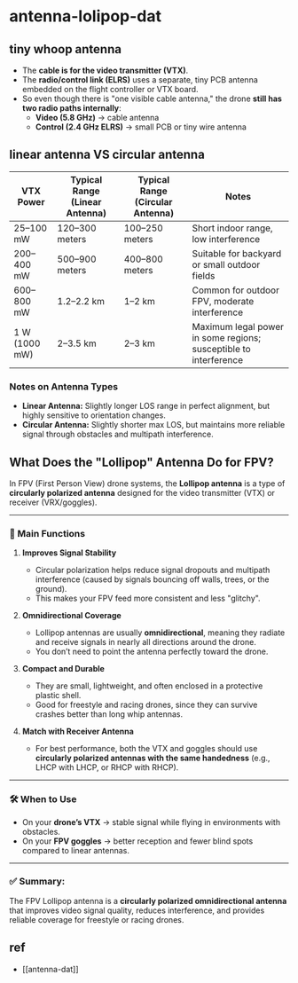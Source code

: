 
# antenna-lolipop-dat


## tiny whoop antenna 

- The **cable is for the video transmitter (VTX)**.  
- The **radio/control link (ELRS)** uses a separate, tiny PCB antenna embedded on the flight controller or VTX board.  
- So even though there is "one visible cable antenna," the drone **still has two radio paths internally**:  
   - **Video (5.8 GHz)** → cable antenna  
   - **Control (2.4 GHz ELRS)** → small PCB or tiny wire antenna


## linear antenna VS circular antenna 


| VTX Power       | Typical Range (Linear Antenna) | Typical Range (Circular Antenna) | Notes |
|-----------------|-------------------------------|---------------------------------|-------|
| 25–100 mW       | 120–300 meters                | 100–250 meters                  | Short indoor range, low interference |
| 200–400 mW      | 500–900 meters                | 400–800 meters                  | Suitable for backyard or small outdoor fields |
| 600–800 mW      | 1.2–2.2 km                    | 1–2 km                          | Common for outdoor FPV, moderate interference |
| 1 W (1000 mW)   | 2–3.5 km                      | 2–3 km                          | Maximum legal power in some regions; susceptible to interference |

### Notes on Antenna Types
- **Linear Antenna:** Slightly longer LOS range in perfect alignment, but highly sensitive to orientation changes.  
- **Circular Antenna:** Slightly shorter max LOS, but maintains more reliable signal through obstacles and multipath interference.




## What Does the "Lollipop" Antenna Do for FPV?

In FPV (First Person View) drone systems, the **Lollipop antenna** is a type of **circularly polarized antenna** designed for the video transmitter (VTX) or receiver (VRX/goggles).  

---

### 📡 Main Functions

1. **Improves Signal Stability**  
   - Circular polarization helps reduce signal dropouts and multipath interference (caused by signals bouncing off walls, trees, or the ground).  
   - This makes your FPV feed more consistent and less "glitchy".

2. **Omnidirectional Coverage**  
   - Lollipop antennas are usually **omnidirectional**, meaning they radiate and receive signals in nearly all directions around the drone.  
   - You don’t need to point the antenna perfectly toward the drone.

3. **Compact and Durable**  
   - They are small, lightweight, and often enclosed in a protective plastic shell.  
   - Good for freestyle and racing drones, since they can survive crashes better than long whip antennas.

4. **Match with Receiver Antenna**  
   - For best performance, both the VTX and goggles should use **circularly polarized antennas with the same handedness** (e.g., LHCP with LHCP, or RHCP with RHCP).  

---

### 🛠️ When to Use
- On your **drone’s VTX** → stable signal while flying in environments with obstacles.  
- On your **FPV goggles** → better reception and fewer blind spots compared to linear antennas.  

---

### ✅ **Summary**:  
The FPV Lollipop antenna is a **circularly polarized omnidirectional antenna** that improves video signal quality, reduces interference, and provides reliable coverage for freestyle or racing drones.



## ref 

- [[antenna-dat]]